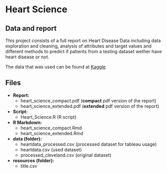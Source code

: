 # Heart Science

## Data and report

This project consists of a full report on Heart Disease Data including data exploration and cleaning, analysis of attributes and target values and different methods to predict if patients from a testing dataset wether have heart disease or not.

The data that was used can be found at [Kaggle](https://www.kaggle.com/ronitf/heart-disease-uci)

## Files

* **Report:**
	* heart_science_compact.pdf (**compact** pdf version of the report)
	* heart_science_extended.pdf (**extended** pdf version of the report)
* **Script:**
	* Heart_Science.R (R script)
* **R Markdown:**
	* heart_science_compact.Rmd
	* heart_science_extended.Rmd
* **data (folder):**
	* heartdata_processed.csv (processed dataset for tableau usage)
	* heartdata.csv (used dataset)
	* processed_cleveland.csv (original dataset)
* **resources (folder):**
	* title.csv
